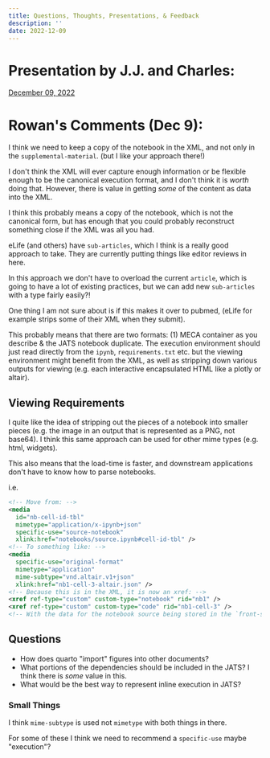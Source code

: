 ```yaml
---
title: Questions, Thoughts, Presentations, & Feedback
description: ''
date: 2022-12-09
---
```


# Presentation by J.J. and Charles:

[December 09, 2022](./2022-12-09_Publishing_Notebooks_Using_JATS_%20and_MECA.pdf)

# Rowan's Comments (Dec 9):

I think we need to keep a copy of the notebook in the XML, and not only in the `supplemental-material`. (but I like your approach there!)

I don't think the XML will ever capture enough information or be flexible enough to be the canonical execution format, and I don't think it is _worth_ doing that. However, there is value in getting _some_ of the content as data into the XML.

I think this probably means a copy of the notebook, which is not the canonical form, but has enough that you could probably reconstruct something close if the XML was all you had.

eLife (and others) have `sub-articles`, which I think is a really good approach to take.
They are currently putting things like editor reviews in here.

In this approach we don't have to overload the current `article`, which is going to have a lot of existing practices, but we can add new `sub-articles` with a type fairly easily?!

One thing I am not sure about is if this makes it over to pubmed, (eLife for example strips some of their XML when they submit).

This probably means that there are two formats: (1) MECA container as you describe & the JATS notebook duplicate. The execution environment should just read directly from the `ipynb`, `requirements.txt` etc. but the viewing environment might benefit from the XML, as well as stripping down various outputs for viewing (e.g. each interactive encapsulated HTML like a plotly or altair).

## Viewing Requirements

I quite like the idea of stripping out the pieces of a notebook into smaller pieces (e.g. the image in an output that is represented as a PNG, not base64). I think this same approach can be used for other mime types (e.g. html, widgets).

This also means that the load-time is faster, and downstream applications don't have to know how to parse notebooks.

i.e.

```xml
<!-- Move from: -->
<media
  id="nb-cell-id-tbl"
  mimetype="application/x-ipynb+json"
  specific-use="source-notebook"
  xlink:href="notebooks/source.ipynb#cell-id-tbl" />
<!-- To something like: -->
<media
  specific-use="original-format"
  mimetype="application"
  mime-subtype="vnd.altair.v1+json"
  xlink:href="nb1-cell-3-altair.json" />
<!-- Because this is in the XML, it is now an xref: -->
<xref ref-type="custom" custom-type="notebook" rid="nb1" />
<xref ref-type="custom" custom-type="code" rid="nb1-cell-3" />
<!-- With the data for the notebook source being stored in the `front-stub`: -->
```

## Questions

- How does quarto "import" figures into other documents?
- What portions of the dependencies should be included in the JATS? I think there is _some_ value in this.
- What would be the best way to represent inline execution in JATS?

### Small Things

I think `mime-subtype` is used not `mimetype` with both things in there.

For some of these I think we need to recommend a `specific-use` maybe "execution"?
